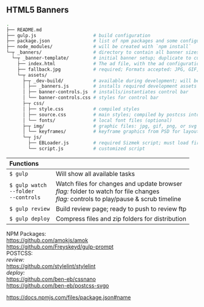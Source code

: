 ## HTML5 Banners

```bash
.
├── README.md
├── gulp.js                     # build configuration
├── package.json                # list of npm packages and some configurations
├── node_modules/               # will be created with `npm install`
└─┬ _banners/                   # directory to contain all banner sizes
  └─┬ _banner-template/         # initial banner setup; duplicate to customize
    ├── index.html              # The ad file, with the ad configuration and init code
    ├── fallback.jpg            # required; Formats accepted: JPG, GIF, PNG
    └─┬ assets/
      ├─┬ _dev-build/           # available during development; will be removed when deployed
      │ ├── _banners.js         # installs required development assets
      │ ├── banner-controls.js  # installs/instantiates control bar
      │ └── banner-controls.css # styles for control bar
      ├─┬ css/
      │ ├── style.css           # compiled styles
      │ ├── source.css          # main styles; compiled by postcss into `style.css`
      │ └── fonts/              # local font files (optional)
      ├─┬ img/                  # graphic files: jpg, gif, png, or svg
      │ └── keyframes/          # keyframe graphics from PSD for layout/placement
      └─┬ js/
        ├── EBLoader.js         # required Sizmek script; must load first before ad is displayed
        └── script.js           # customized script
```
|Functions ||
|:----|----|
| `$ gulp` | Will show all available tasks
| `$ gulp watch`<br>`--folder`<br>`--controls` | Watch files for changes and update browser<br>_flag:_ folder to watch for file changes<br>_flag:_ controls to play/pause & scrub timeline
| `$ gulp review` | Build review page; ready to push to review ftp
| `$ gulp deploy` | Compress files and zip folders for distribution


NPM Packages:<br>
<https://github.com/amokjs/amok><br>
<https://github.com/Freyskeyd/gulp-prompt><br>
POSTCSS:<br>
_review:_<br>
<https://github.com/stylelint/stylelint><br>
_deploy:_<br>
<https://github.com/ben-eb/cssnano><br>
<https://github.com/ben-eb/postcss-svgo>


<https://docs.npmjs.com/files/package.json#name>
